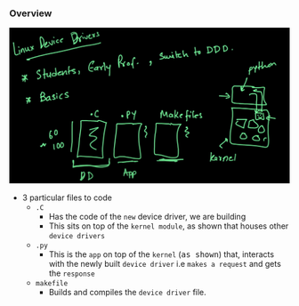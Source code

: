 ### Overview

![Overview](./images/Overview.png)
- 3 particular files to code
  - `.C`
    - Has the code of the `new` device driver, we are building
    - This sits on top of the `kernel module`, as shown that houses other `device drivers`
  - `.py`
    - This is the `app` on top of the `kernel` (<kbd>as shown</kbd>) that, interacts with the newly built `device driver` i.e `makes a request` and gets the `response`
  - `makefile`
    - Builds and compiles the `device driver` file.